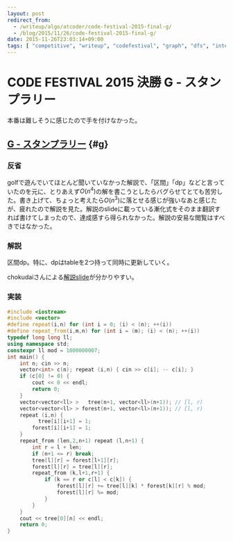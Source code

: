```yaml
---
layout: post
redirect_from:
  - /writeup/algo/atcoder/code-festival-2015-final-g/
  - /blog/2015/11/26/code-festival-2015-final-g/
date: 2015-11-26T23:03:14+09:00
tags: [ "competitive", "writeup", "codefestival", "graph", "dfs", "interval", "dp", "tree", "forest", "rooted-tree" ]
---
```


# CODE FESTIVAL 2015 決勝 G - スタンプラリー

本番は難しそうに感じたので手を付けなかった。

<!-- more -->

## [G - スタンプラリー](https://beta.atcoder.jp/contests/code-festival-2015-final-open/tasks/codefestival_2015_final_g) {#g}

### 反省

golfで遊んでいてほとんど聞いていなかった解説で、「区間」「dp」などと言っていたのを元に、とりあえず$O(n^4)$の解を書こうとしたらバグらせてとても苦労した。書き上げて、ちょっと考えたら$O(n^3)$に落とせる感じが強いなあと感じたが、疲れたので解説を見た。解説のslideに載っている漸化式をそのまま翻訳すれば書けてしまったので、達成感すら得られなかった。解説の安易な閲覧はすべきではなかった。

### 解説

区間dp。特に、dpはtableを2つ持って同時に更新していく。

chokudaiさんによる[解説slide](http://www.slideshare.net/chokudai/code-festival-2015-final)が分かりやすい。

### 実装

``` c++
#include <iostream>
#include <vector>
#define repeat(i,n) for (int i = 0; (i) < (n); ++(i))
#define repeat_from(i,m,n) for (int i = (m); (i) < (n); ++(i))
typedef long long ll;
using namespace std;
constexpr ll mod = 1000000007;
int main() {
    int n; cin >> n;
    vector<int> c(n); repeat (i,n) { cin >> c[i]; -- c[i]; }
    if (c[0] != 0) {
        cout << 0 << endl;
        return 0;
    }
    vector<vector<ll> >   tree(n+1, vector<ll>(n+1)); // [l, r)
    vector<vector<ll> > forest(n+1, vector<ll>(n+1)); // [l, r)
    repeat (i,n) {
          tree[i][i+1] = 1;
        forest[i][i+1] = 1;
    }
    repeat_from (len,2,n+1) repeat (l,n+1) {
        int r = l + len;
        if (n+1 <= r) break;
        tree[l][r] = forest[l+1][r];
        forest[l][r] = tree[l][r];
        repeat_from (k,l+1,r+1) {
            if (k == r or c[l] < c[k]) {
                forest[l][r] += tree[l][k] * forest[k][r] % mod;
                forest[l][r] %= mod;
            }
        }
    }
    cout << tree[0][n] << endl;
    return 0;
}
```
